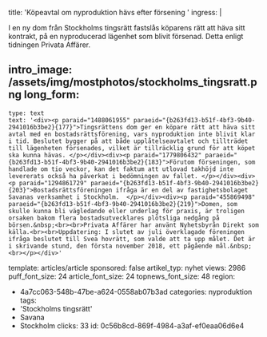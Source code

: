 title: 'Köpeavtal om nyproduktion hävs efter försening '
ingress: |
  <p><span class="TextRun SCXW30504378"><span class="NormalTextRun SCXW30504378">I en ny dom från Stockholms tingsrätt fastslås köparens rätt att häva sitt kontrakt, på en nyproducerad lägenhet som blivit försenad. </span><span class="TextRun SCXW30504378"><span class="NormalTextRun SCXW30504378">Detta enligt tidningen Privata Affärer.</span></span> </span>
  </p>
  
intro_image: /assets/img/mostphotos/stockholms_tingsratt.png
long_form:
  -
    type: text
    text: '<div><p paraid="1488061955" paraeid="{b263fd13-b51f-4bf3-9b40-2941016b3be2}{177}">Tingsrättens dom ger en köpare rätt att häva sitt avtal med en bostadsrättsförening, vars nyproduktion inte blivit klar i tid. Beslutet bygger på att både upplåtelseavtalet och tillträdet till lägenheten försenades, vilket är tillräcklig grund för att köpet ska kunna hävas. </p></div><div><p paraid="1779806432" paraeid="{b263fd13-b51f-4bf3-9b40-2941016b3be2}{183}">Förutom förseningen, som handlade om tio veckor, kan det faktum att utlovad takhöjd inte levererats också ha påverkat i bedömningen av fallet. </p></div><div><p paraid="1294861729" paraeid="{b263fd13-b51f-4bf3-9b40-2941016b3be2}{203}">Bostadsrättsföreningen ifråga är en del av fastighetsbolaget Savanas verksamhet i Stockholm.  </p></div><div><p paraid="455869498" paraeid="{b263fd13-b51f-4bf3-9b40-2941016b3be2}{219}">Domen, som skulle kunna bli vägledande eller underlag för praxis, är troligen orsaken bakom flera bostadsutvecklares plötsliga nedgång på börsen.&nbsp;<br><br>Privata Affärer har använt Nyhetsbyrån Direkt som källa.<br><br>Uppdatering: I slutet av juli överklagade föreningen ifråga beslutet till Svea hovrätt, som valde att ta upp målet. Det är i skrivande stund, den första november 2018, ett pågående mål.&nbsp;<br></p></div>'
template: articles/article
sponsored: false
artikel_typ: nyhet
views: 2986
puff_font_size: 24
article_font_size: 24
topnews_font_size: 48
region:
  - 4a7cc063-548b-47be-a624-0558ab07b3ad
categories: nyproduktion
tags:
  - 'Stockholms tingsrätt'
  - Savana
  - Stockholm
clicks: 33
id: 0c56b8cd-869f-4984-a3af-ef0eaa06d6e4
